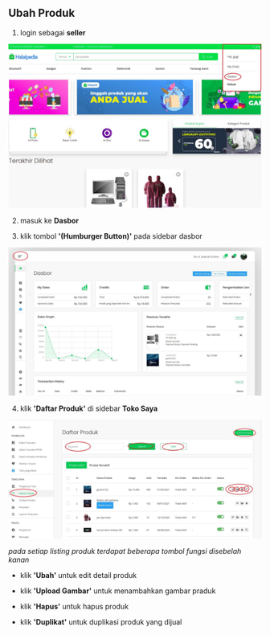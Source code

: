 ## Ubah Produk

1. login sebagai **seller**

![Docusaurus logo](./images/mainpage_login-fix.jpeg)

2. masuk ke **Dasbor**

3. klik tombol **'(Humburger Button)'** pada sidebar dasbor

![Docusaurus logo](./images/dasbor_list-fix.jpeg)

4. klik **'Daftar Produk'** di sidebar **Toko Saya**

![Docusaurus logo](./images/daftarproduk-fix.jpeg)

_pada setiap listing produk terdapat beberapa tombol fungsi disebelah kanan_

- klik **'Ubah'** untuk edit detail produk

- klik **'Upload Gambar'** untuk menambahkan gambar praduk

- klik **'Hapus'** untuk hapus produk

- klik **'Duplikat'** untuk duplikasi produk yang dijual
